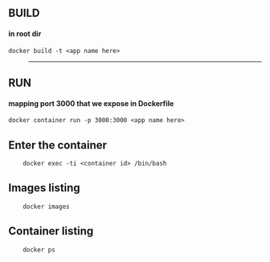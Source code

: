 ## BUILD

#### in root dir

```
docker build -t <app name here>
```

> ---

## RUN

#### mapping port 3000 that we expose in Dockerfile

```
docker container run -p 3000:3000 <app name here>
```

## Enter the container

```
    docker exec -ti <container id> /bin/bash
```

## Images listing

```
    docker images
```

## Container listing

```
    docker ps
```
